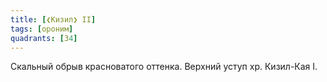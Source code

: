```yaml
---
title: [❮Кизил❯ II]
tags: [ороним]
quadrants: [З4]
---
```


Скальный обрыв красноватого оттенка. Верхний уступ хр. Кизил-Кая I.
